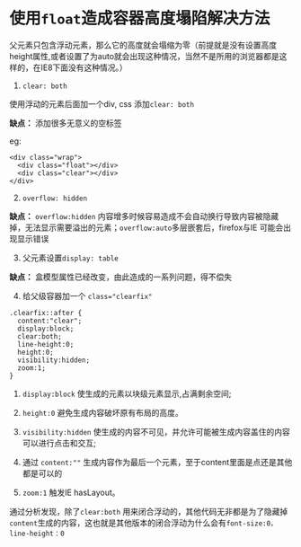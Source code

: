 
使用`float`造成容器高度塌陷解决方法
======

父元素只包含浮动元素，那么它的高度就会塌缩为零（前提就是没有设置高度height属性,或者设置了为auto就会出现这种情况，当然不是所用的浏览器都是这样的，在IE8下面没有这种情况。）

1. `clear: both`

使用浮动的元素后面加一个div, css 添加`clear: both`

**缺点：** 添加很多无意义的空标签

eg:
```
<div class="wrap">
  <div class="float"></div>
  <div class="clear"></div>
</div>
```

2. `overflow: hidden`

**缺点：** `overflow:hidden` 内容增多时候容易造成不会自动换行导致内容被隐藏掉，无法显示需要溢出的元素；`overflow:auto`多层嵌套后，firefox与IE 可能会出现显示错误

3. 父元素设置`display: table`

**缺点：** 盒模型属性已经改变，由此造成的一系列问题，得不偿失

4. 给父级容器加一个 `class="clearfix"`

```
.clearfix::after {
  content:"clear";
  display:block;
  clear:both; 
  line-height:0;
  height:0;
  visibility:hidden;
  zoom:1;
}
```

1. `display:block` 使生成的元素以块级元素显示,占满剩余空间;

2. `height:0` 避免生成内容破坏原有布局的高度。

3. `visibility:hidden` 使生成的内容不可见，并允许可能被生成内容盖住的内容可以进行点击和交互;

4. 通过 `content:""` 生成内容作为最后一个元素，至于content里面是点还是其他都是可以的

5. `zoom:1` 触发IE hasLayout。

通过分析发现，除了`clear:both` 用来闭合浮动的，其他代码无非都是为了隐藏掉`content`生成的内容，这也就是其他版本的闭合浮动为什么会有`font-size:0，line-height：0`